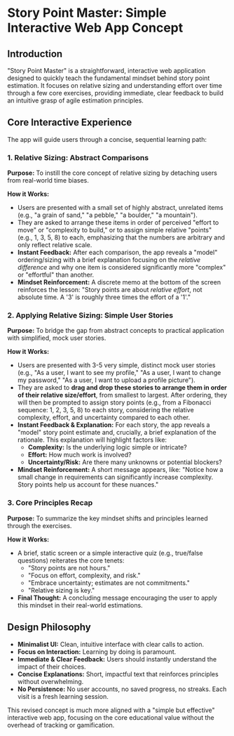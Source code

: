 # Story Point Master: Simple Interactive Web App Concept

## Introduction

"Story Point Master" is a straightforward, interactive web application designed to quickly teach the fundamental mindset behind story point estimation. It focuses on relative sizing and understanding effort over time through a few core exercises, providing immediate, clear feedback to build an intuitive grasp of agile estimation principles.

## Core Interactive Experience

The app will guide users through a concise, sequential learning path:

### 1. Relative Sizing: Abstract Comparisons

**Purpose:** To instill the core concept of relative sizing by detaching users from real-world time biases.

**How it Works:**
- Users are presented with a small set of highly abstract, unrelated items (e.g., "a grain of sand," "a pebble," "a boulder," "a mountain").
- They are asked to arrange these items in order of perceived "effort to move" or "complexity to build," or to assign simple relative "points" (e.g., 1, 3, 5, 8) to each, emphasizing that the numbers are arbitrary and only reflect relative scale.
- **Instant Feedback:** After each comparison, the app reveals a "model" ordering/sizing with a brief explanation focusing on the *relative difference* and why one item is considered significantly more "complex" or "effortful" than another.
- **Mindset Reinforcement:** A discrete memo at the bottom of the screen reinforces the lesson: "Story points are about *relative effort*, not absolute time. A '3' is roughly three times the effort of a '1'."

### 2. Applying Relative Sizing: Simple User Stories

**Purpose:** To bridge the gap from abstract concepts to practical application with simplified, mock user stories.

**How it Works:**
- Users are presented with 3-5 very simple, distinct mock user stories (e.g., "As a user, I want to see my profile," "As a user, I want to change my password," "As a user, I want to upload a profile picture").
- They are asked to **drag and drop these stories to arrange them in order of their relative size/effort**, from smallest to largest. After ordering, they will then be prompted to assign story points (e.g., from a Fibonacci sequence: 1, 2, 3, 5, 8) to each story, considering the relative complexity, effort, and uncertainty compared to each other.
- **Instant Feedback & Explanation:** For each story, the app reveals a "model" story point estimate and, crucially, a brief explanation of the rationale. This explanation will highlight factors like:
  - **Complexity:** Is the underlying logic simple or intricate?
  - **Effort:** How much work is involved?
  - **Uncertainty/Risk:** Are there many unknowns or potential blockers?
- **Mindset Reinforcement:** A short message appears, like: "Notice how a small change in requirements can significantly increase complexity. Story points help us account for these nuances."

### 3. Core Principles Recap

**Purpose:** To summarize the key mindset shifts and principles learned through the exercises.

**How it Works:**
- A brief, static screen or a simple interactive quiz (e.g., true/false questions) reiterates the core tenets:
  - "Story points are not hours."
  - "Focus on effort, complexity, and risk."
  - "Embrace uncertainty; estimates are not commitments."
  - "Relative sizing is key."
- **Final Thought:** A concluding message encouraging the user to apply this mindset in their real-world estimations.

## Design Philosophy

- **Minimalist UI:** Clean, intuitive interface with clear calls to action.
- **Focus on Interaction:** Learning by doing is paramount.
- **Immediate & Clear Feedback:** Users should instantly understand the impact of their choices.
- **Concise Explanations:** Short, impactful text that reinforces principles without overwhelming.
- **No Persistence:** No user accounts, no saved progress, no streaks. Each visit is a fresh learning session.

This revised concept is much more aligned with a "simple but effective" interactive web app, focusing on the core educational value without the overhead of tracking or gamification.